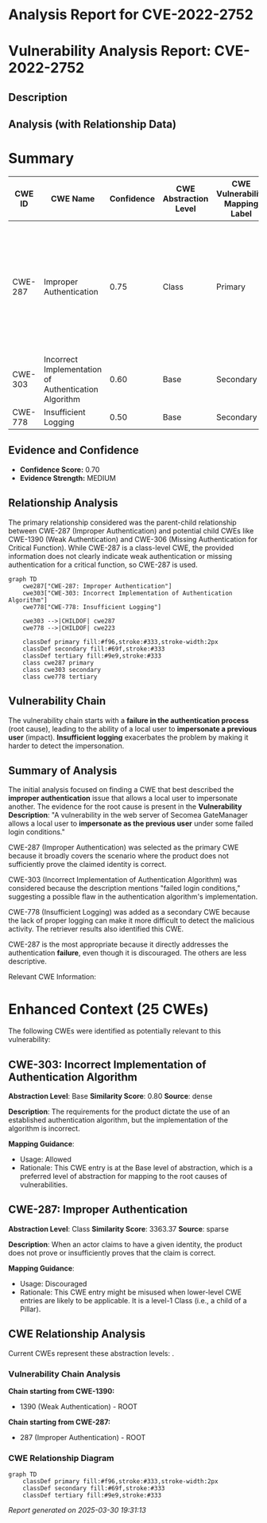 # Analysis Report for CVE-2022-2752

# Vulnerability Analysis Report: CVE-2022-2752

## Description



## Analysis (with Relationship Data)

# Summary
| CWE ID | CWE Name | Confidence | CWE Abstraction Level | CWE Vulnerability Mapping Label | CWE-Vulnerability Mapping Notes |
|---|---|---|---|---|---|
| CWE-287 | Improper Authentication | 0.75 | Class | Primary | Discouraged: Due to potential misuse, consider CWE-1390 or CWE-306 instead. However, these options do not fit as well. |
| CWE-303 | Incorrect Implementation of Authentication Algorithm | 0.60 | Base | Secondary | Allowed |
| CWE-778 | Insufficient Logging | 0.50 | Base | Secondary | Allowed |

## Evidence and Confidence

*   **Confidence Score:** 0.70
*   **Evidence Strength:** MEDIUM

## Relationship Analysis
The primary relationship considered was the parent-child relationship between CWE-287 (Improper Authentication) and potential child CWEs like CWE-1390 (Weak Authentication) and CWE-306 (Missing Authentication for Critical Function). While CWE-287 is a class-level CWE, the provided information does not clearly indicate weak authentication or missing authentication for a critical function, so CWE-287 is used.

```mermaid
graph TD
    cwe287["CWE-287: Improper Authentication"]
    cwe303["CWE-303: Incorrect Implementation of Authentication Algorithm"]
    cwe778["CWE-778: Insufficient Logging"]

    cwe303 -->|CHILDOF| cwe287
    cwe778 -->|CHILDOF| cwe223

    classDef primary fill:#f96,stroke:#333,stroke-width:2px
    classDef secondary fill:#69f,stroke:#333
    classDef tertiary fill:#9e9,stroke:#333
    class cwe287 primary
    class cwe303 secondary
    class cwe778 tertiary
```

## Vulnerability Chain
The vulnerability chain starts with a **failure in the authentication process** (root cause), leading to the ability of a local user to **impersonate a previous user** (impact). **Insufficient logging** exacerbates the problem by making it harder to detect the impersonation.

## Summary of Analysis
The initial analysis focused on finding a CWE that best described the **improper authentication** issue that allows a local user to impersonate another. The evidence for the root cause is present in the **Vulnerability Description**: "A vulnerability in the web server of Secomea GateManager allows a local user to **impersonate as the previous user** under some failed login conditions."

CWE-287 (Improper Authentication) was selected as the primary CWE because it broadly covers the scenario where the product does not sufficiently prove the claimed identity is correct.

CWE-303 (Incorrect Implementation of Authentication Algorithm) was considered because the description mentions "failed login conditions," suggesting a possible flaw in the authentication algorithm's implementation.

CWE-778 (Insufficient Logging) was added as a secondary CWE because the lack of proper logging can make it more difficult to detect the malicious activity. The retriever results also identified this CWE.

CWE-287 is the most appropriate because it directly addresses the authentication **failure**, even though it is discouraged. The others are less descriptive.

Relevant CWE Information:

# Enhanced Context (25 CWEs)
The following CWEs were identified as potentially relevant to this vulnerability:

## CWE-303: Incorrect Implementation of Authentication Algorithm
**Abstraction Level**: Base
**Similarity Score**: 0.80
**Source**: dense

**Description**:
The requirements for the product dictate the use of an established authentication algorithm, but the implementation of the algorithm is incorrect.

**Mapping Guidance**:
- Usage: Allowed
- Rationale: This CWE entry is at the Base level of abstraction, which is a preferred level of abstraction for mapping to the root causes of vulnerabilities.

## CWE-287: Improper Authentication
**Abstraction Level**: Class
**Similarity Score**: 3363.37
**Source**: sparse

**Description**:
When an actor claims to have a given identity, the product does not prove or insufficiently proves that the claim is correct.

**Mapping Guidance**:
- Usage: Discouraged
- Rationale: This CWE entry might be misused when lower-level CWE entries are likely to be applicable. It is a level-1 Class (i.e., a child of a Pillar).


## CWE Relationship Analysis

Current CWEs represent these abstraction levels: .


### Vulnerability Chain Analysis

**Chain starting from CWE-1390:**
- 1390 (Weak Authentication) - ROOT


**Chain starting from CWE-287:**
- 287 (Improper Authentication) - ROOT



### CWE Relationship Diagram

```mermaid
graph TD
    classDef primary fill:#f96,stroke:#333,stroke-width:2px
    classDef secondary fill:#69f,stroke:#333
    classDef tertiary fill:#9e9,stroke:#333
```



*Report generated on 2025-03-30 19:31:13*
